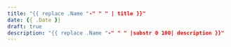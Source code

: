 ```yaml
---
title: "{{ replace .Name "-" " " | title }}"
date: {{ .Date }}
draft: true
description: "{{ replace .Name "-" " " |substr 0 100| description }}"
---
```


